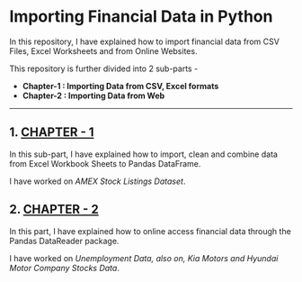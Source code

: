 # Importing Financial Data in Python

In this repository, I have explained how to import financial data from CSV Files, Excel Worksheets and from Online Websites.

This repository is further divided into 2 sub-parts -

- **Chapter-1 : Importing Data from CSV, Excel formats**
- **Chapter-2 : Importing Data from Web**

---
## 1. [CHAPTER - 1](https://github.com/Ravjot03/Financial-Data-in-Python/tree/main/Importing%20Data/Chapter-1)

In this sub-part, I have explained how to import, clean and combine data from Excel Workbook Sheets to Pandas DataFrame.

I have worked on *AMEX Stock Listings Dataset*.

## 2. [CHAPTER - 2](https://github.com/Ravjot03/Financial-Data-in-Python/tree/main/Importing%20Data/Chapter-2)

In this part, I have explained how to online access financial data through the Pandas DataReader package.

I have worked on *Unemployment Data, also on, Kia Motors and Hyundai Motor Company Stocks Data*.
